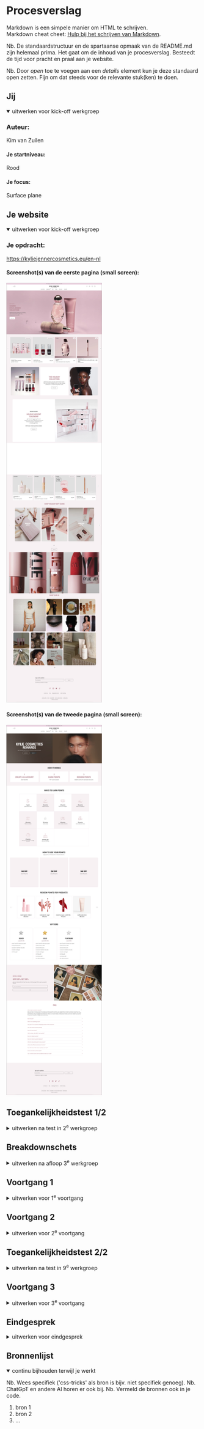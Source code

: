 # Procesverslag
Markdown is een simpele manier om HTML te schrijven.  
Markdown cheat cheet: [Hulp bij het schrijven van Markdown](https://github.com/adam-p/markdown-here/wiki/Markdown-Cheatsheet).

Nb. De standaardstructuur en de spartaanse opmaak van de README.md zijn helemaal prima. Het gaat om de inhoud van je procesverslag. Besteedt de tijd voor pracht en praal aan je website.

Nb. Door *open* toe te voegen aan een *details* element kun je deze standaard open zetten. Fijn om dat steeds voor de relevante stuk(ken) te doen.



## Jij

<details open>
  <summary>uitwerken voor kick-off werkgroep</summary>

  ### Auteur:
  Kim van Zuilen

  #### Je startniveau:
  Rood

  #### Je focus:
  Surface plane
 
</details>





## Je website

<details open>
  <summary>uitwerken voor kick-off werkgroep</summary>

  ### Je opdracht:
  https://kyliejennercosmetics.eu/en-nl

  #### Screenshot(s) van de eerste pagina (small screen): 
  <img src="readme-images/homepage-kylie.jpg" width="250px" alt="Home pag">

  #### Screenshot(s) van de tweede pagina (small screen):
  <img src="readme-images/rewardpage-kylie.jpg" width="250px" alt="Decoratie page">
 
</details>


## Toegankelijkheidstest 1/2

<details>
  <summary>uitwerken na test in 2<sup>e</sup> werkgroep</summary>

  ### Bevindingen
  Ik heb het onderzoek samen met Belle uitgevoerd.
  De images van mijn van bevindingen : 
  <img src="readme-images/wcg-checklist-1.png" width="350px" alt="wcg checklist">
    <img src="readme-images/wcg-checklist-2.png" width="350px" alt="wcg checklist">
      <img src="readme-images/wcg-checklist-3.png" width="350px" alt="wcg checklist">
        <img src="readme-images/wcg-checklist-4.png" width="350px" alt="wcg checklist">
          <img src="readme-images/wcg-checklist-5.png" width="350px" alt="wcg checklist">

  ### Belangrijkste bevindingen
  Uit mijn onderzoek is gebleken dat de reader niet goed werkt in de pagina,
  want hij gaat het hele menu langs, ook als het menu niet is uitgeklapt. Dit is niet
  erg gebruiksvriendelijk want dan moet de gebruiker super lang wachten voordat de juiste 
  informatie wordt opgenoemd!


 - Images hebben niet overal beschrijvingen of de alts worden niet goed beschreven bij de content
 - Veel fouten in de validator 
 - Alles op mobiel ziet er goed uit, maar als je op de website telefoon niveau doet,
 ziet het er raar uit!
 - Maakt alleen gebruik van h2, geen goede ordening van de headings
 - De video op de pagina kan je niet zelf stoppen
 - geen dark mode omdat alles in het roze is


        
 


</details>


## Breakdownschets

<details>
  <summary>uitwerken na afloop 3<sup>e</sup> werkgroep</summary>




   

 ### Breakdowns before feedback: 

  #### dynamisch deel (bijv menu): 
  <img src="readme-images/breakdown-menu-kylie.png" width="250px" alt="breakdown 1">

  #### wellicht nog een dynamisch deel (bijv filter): 
<img src="readme-images/breakdown-sectie.png" width="400px" alt="breakdown 2">
<img src="readme-images/breakdown-sectie2.png" width="400px" alt="breakdown 3">


 ### Breakdowns after feedback: 
 #### de hele pagina: 
 <img src="readme-images/reward-full-breakdown.png" width="400px" alt="full breakdown reward after feedback">
 <img src="readme-images/home-breakdown-after-.png" width="400px" alt="full breakdown reward after feedback">

</details>





## Voortgang 1

<details>
  <summary>uitwerken voor 1<sup>e</sup> voortgang</summary>

  ### Stand van zaken
  In de eerste week had ik veel vooruitgang geboekt met mijn website, maar in de tweede week had ik een 
  deadline van een ander vak waarom ik iets minder had uitgewerkt van de Html en css code.

  Wel had ik een goed begin gemaakt aan de breakdown schetsen en de opbouw van de html. 
  Wat ik lastig vond, was dat ik gewend ben om gebruik te maken van Classes. In de klas werd uitgelegd
  dat er geen gebruik hiervan gemaakt mag worden, dus hier moet ik wel echt aan gaan wennen. 

  Ik had in mijn code wel gebruik gemaakt van classes dus dit moet ik veranderen voordat ik verder ga met
  mijn css code! 

  <img src="readme-images/gebruik-van-class.png" width="300px" alt="gebruik van classes">
  

  ### Verslag van meeting
 In de meeting heb ik aangegeven dat ik het lastig vind om zonder classes te werken. 
 De studentbegeleider heeft een paar voorbeelden laten zien zoals;
 - nth of type 
 - has()
 Dus ik ga deze opties zeker uitproberen 

Ook vond hij de opstelling van mijn Html niet helemaal goed dus dit moet ik gaan aanpassen!
</details>





## Voortgang 2 

<details>
  <summary>uitwerken voor 2<sup>e</sup> voortgang</summary>

  ### Stand van zaken
  Wat heb ik tot nu toe gedaan:
  - breakdown schetsen aangepast, meer gebruik gemaakt van lists, geen classes, beter gebruik van sections & articles
  - Html code volledig gemaakt voor beide pagina's
  - Css styling van navigatie (nog niet volledig)
  - Css styling van footer (nog niet perfect)
  - Css general styling 
  - Css geoefent met nth-of-type, last-of-type, custom properties enzv


  ### Verslag van meeting
  hier na afloop snel de uitkomsten van de meeting vastleggen

  - punt 1
  - punt 2
  - nog een punt
- ...

</details>





## Toegankelijkheidstest 2/2 

<details>
  <summary>uitwerken na test in 9<sup>e</sup> werkgroep</summary>

  ### Bevindingen
  Lijst met je bevindingen die in de test naar voren kwamen (geef ook aan wat er verbeterd is):

</details>





## Voortgang 3 

<details>
  <summary>uitwerken voor 3<sup>e</sup> voortgang</summary>

  ### Stand van zaken
  hier dit ging goed & dit was lastig (neem ook screenshots op van delen van je website en code)


  ### Agenda voor meeting
  samen met je groepje opstellen

  | student 1      | student 2          | student 3    | student 4        |
  | ---            | ---                | ---          | ---              |
  | dit bespreken  | en dit             | en ik dit    | en dan ik dat    |
  | en dat ook nog | dit als er tijd is | nog een punt | dit wil ik zeker |
  | ...            | ...                | ...          | ...              |


  ### Verslag van meeting
  hier na afloop snel de uitkomsten van de meeting vastleggen

  - punt 1
  - punt 2
  - nog een punt
  - ...

</details>





## Eindgesprek 

<details>
  <summary>uitwerken voor eindgesprek</summary>

  ### Je uitkomst - karakteristiek screenshots:
  <img src="readme-images/dummy-plaatje.jpg" width="375px" alt="uitomst opdracht 1">


  ### Dit ging goed/Heb ik geleerd: 
  Korte omschrijving met plaatjes

  <img src="readme-images/dummy-plaatje.jpg" width="375px" alt="top">


  ### Dit was lastig/Is niet gelukt:
  Korte omschrijving met plaatjes

  <img src="readme-images/dummy-plaatje.jpg" width="375px" alt="bummer">
</details>





## Bronnenlijst

<details open>
  <summary>continu bijhouden terwijl je werkt</summary>

  Nb. Wees specifiek ('css-tricks' als bron is bijv. niet specifiek genoeg). 
  Nb. ChatGpT en andere AI horen er ook bij.
  Nb. Vermeld de bronnen ook in je code.

  1. bron 1
  2. bron 2
  3. ...

</details>
